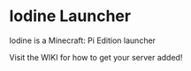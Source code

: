 # Iodine Launcher
Iodine is a Minecraft: Pi Edition launcher

Visit the WIKI for how to get your server added!
